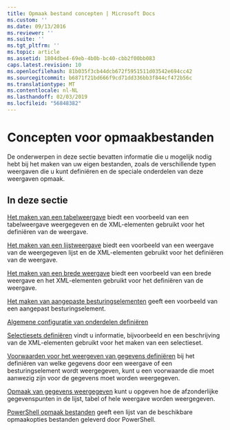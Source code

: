 ```yaml
---
title: Opmaak bestand concepten | Microsoft Docs
ms.custom: ''
ms.date: 09/13/2016
ms.reviewer: ''
ms.suite: ''
ms.tgt_pltfrm: ''
ms.topic: article
ms.assetid: 1804dbe4-69eb-4b0b-bc40-cbb2f00bb083
caps.latest.revision: 10
ms.openlocfilehash: 81b035f3cb44dcb672f5951511d03542e694cc42
ms.sourcegitcommit: b6871f21bd666f9cd71dd336bb3f844cf472b56c
ms.translationtype: MT
ms.contentlocale: nl-NL
ms.lasthandoff: 02/03/2019
ms.locfileid: "56848382"
---
```

# <a name="formatting-file-concepts"></a>Concepten voor opmaakbestanden

De onderwerpen in deze sectie bevatten informatie die u mogelijk nodig hebt bij het maken van uw eigen bestanden, zoals de verschillende typen weergaven die u kunt definiëren en de speciale onderdelen van deze weergaven opmaak.

## <a name="in-this-section"></a>In deze sectie

[Het maken van een tabelweergave](./creating-a-table-view.md) biedt een voorbeeld van een tabelweergave weergegeven en de XML-elementen gebruikt voor het definiëren van de weergave.

[Het maken van een lijstweergave](./creating-a-list-view.md) biedt een voorbeeld van een weergave van de weergegeven lijst en de XML-elementen gebruikt voor het definiëren van de weergave.

[Het maken van een brede weergave](./creating-a-wide-view.md) biedt een voorbeeld van een brede weergave en het XML-elementen gebruikt voor het definiëren van de weergave.

[Het maken van aangepaste besturingselementen](./creating-custom-controls.md) geeft een voorbeeld van een aangepast besturingselement.

[Algemene configuratie van onderdelen definiëren](./defining-common-configuration-features.md)

[Selectiesets definiëren](./defining-selection-sets.md) vindt u informatie, bijvoorbeeld en een beschrijving van de XML-elementen gebruikt voor het maken van een selectieset.

[Voorwaarden voor het weergeven van gegevens definiëren](./defining-conditions-for-displaying-data.md) bij het definiëren van welke gegevens door een weergave of een besturingselement wordt weergegeven, kunt u een voorwaarde die moet aanwezig zijn voor de gegevens moet worden weergegeven.

[Opmaak van gegevens weergegeven](./formatting-displayed-data.md) kunt u opgeven hoe de afzonderlijke gegevenspunten in de lijst, tabel of hele weergave worden weergegeven.

[PowerShell opmaak bestanden](./powershell-formatting-files.md) geeft een lijst van de beschikbare opmaakopties bestanden geleverd door PowerShell.
